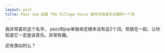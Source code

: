 ```yaml
---
layout: post
title: Pazz Jop 这是 The Village Voice 每年评选音乐方面的一个奖
---
```


我非常喜欢这个名字。 pazz和jop单独肯定根本没有这2个词。但放在一起，让你知道它一定是说音乐。非常有趣。

还有类似的么？
